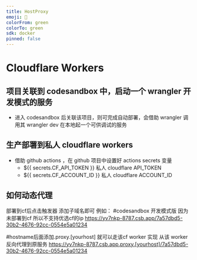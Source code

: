 ```yaml
---
title: HostProxy
emoji: 👀
colorFrom: green
colorTo: green
sdk: docker
pinned: false
---
```


# Cloudflare Workers

## 项目关联到 codesandbox 中，启动一个 wrangler 开发模式的服务

- 进入 codesandbox 后关联该项目，则可完成自动部署，会借助 wrangler 调用其 wrangler dev 在本地起一个可供调试的服务

## 生产部署到私人 cloudflare workers

- 借助 github actions ，在 github 项目中设置好 actions secrets 变量
  - ${{ secrets.CF_API_TOKEN }} 私人 cloudflare API_TOKEN
  - ${{ secrets.CF_ACCOUNT_ID }} 私人 cloudflare ACCOUNT_ID

## 如何动态代理

部署到cf后点击触发器 添加子域名即可
例如：
#codesandbox 开发模式版  因为未部署到cf 所以不支持优选cf的ip
https://yv7nkp-8787.csb.app/7a57dbd5-30b2-4676-92cc-0554e5a01234

#hostname后面添加.proxy.[yourhost] 就可以走该cf worker 实现 从该 worker 反向代理到原服务 
https://yv7nkp-8787.csb.app.proxy.[yourhost]/7a57dbd5-30b2-4676-92cc-0554e5a01234

